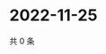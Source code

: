 # 2022-11-25

共 0 条

<!-- BEGIN WEIBO -->
<!-- 最后更新时间 Fri Nov 25 2022 00:20:03 GMT+0800 (China Standard Time) -->

<!-- END WEIBO -->
